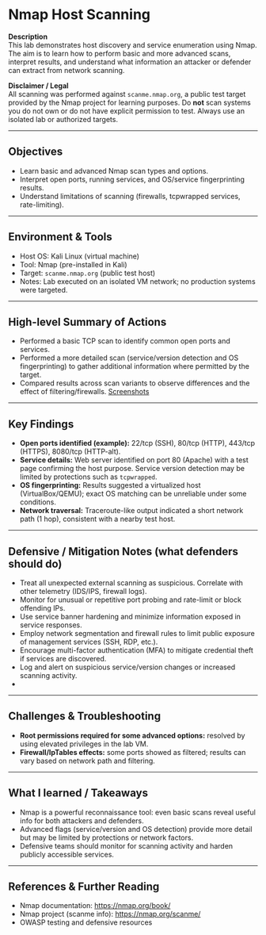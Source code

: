 # Nmap Host Scanning

**Description**  
This lab demonstrates host discovery and service enumeration using Nmap. The aim is to learn how to perform basic and more advanced scans, interpret results, and understand what information an attacker or defender can extract from network scanning.

**Disclaimer / Legal**  
All scanning was performed against `scanme.nmap.org`, a public test target provided by the Nmap project for learning purposes. Do **not** scan systems you do not own or do not have explicit permission to test. Always use an isolated lab or authorized targets.

---

## Objectives
- Learn basic and advanced Nmap scan types and options.  
- Interpret open ports, running services, and OS/service fingerprinting results.  
- Understand limitations of scanning (firewalls, tcpwrapped services, rate-limiting).

---

## Environment & Tools
- Host OS: Kali Linux (virtual machine)  
- Tool: Nmap (pre-installed in Kali)  
- Target: `scanme.nmap.org` (public test host)  
- Notes: Lab executed on an isolated VM network; no production systems were targeted.

---

## High-level Summary of Actions
- Performed a basic TCP scan to identify common open ports and services.  
- Performed a more detailed scan (service/version detection and OS fingerprinting) to gather additional information where permitted by the target.  
- Compared results across scan variants to observe differences and the effect of filtering/firewalls.
[Screenshots](./Screenshots/)

---

## Key Findings
- **Open ports identified (example):** 22/tcp (SSH), 80/tcp (HTTP), 443/tcp (HTTPS), 8080/tcp (HTTP-alt).  
- **Service details:** Web server identified on port 80 (Apache) with a test page confirming the host purpose. Service version detection may be limited by protections such as `tcpwrapped`.  
- **OS fingerprinting:** Results suggested a virtualized host (VirtualBox/QEMU); exact OS matching can be unreliable under some conditions.  
- **Network traversal:** Traceroute-like output indicated a short network path (1 hop), consistent with a nearby test host.

---

## Defensive / Mitigation Notes (what defenders should do)
- Treat all unexpected external scanning as suspicious. Correlate with other telemetry (IDS/IPS, firewall logs).  
- Monitor for unusual or repetitive port probing and rate-limit or block offending IPs.  
- Use service banner hardening and minimize information exposed in service responses.  
- Employ network segmentation and firewall rules to limit public exposure of management services (SSH, RDP, etc.).  
- Encourage multi-factor authentication (MFA) to mitigate credential theft if services are discovered.  
- Log and alert on suspicious service/version changes or increased scanning activity.
- 
---

## Challenges & Troubleshooting
- **Root permissions required for some advanced options:** resolved by using elevated privileges in the lab VM.  
- **Firewall/IpTables effects:** some ports showed as filtered; results can vary based on network path and filtering.

---

## What I learned / Takeaways
- Nmap is a powerful reconnaissance tool: even basic scans reveal useful info for both attackers and defenders.  
- Advanced flags (service/version and OS detection) provide more detail but may be limited by protections or network factors.  
- Defensive teams should monitor for scanning activity and harden publicly accessible services.

---

## References & Further Reading
- Nmap documentation: https://nmap.org/book/  
- Nmap project (scanme info): https://nmap.org/scanme/  
- OWASP testing and defensive resources

